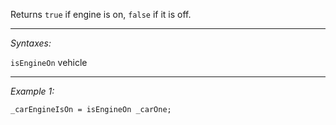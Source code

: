 Returns `true` if engine is on, `false` if it is off.


---
*Syntaxes:*

`isEngineOn` vehicle

---
*Example 1:*

```sqf
_carEngineIsOn = isEngineOn _carOne;
```